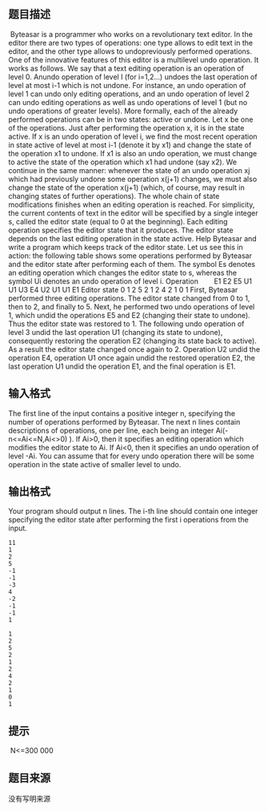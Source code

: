 


## 题目描述
 Byteasar is a programmer who works on a revolutionary text editor. In the editor there are two types of operations: one type allows to edit text in the editor, and the other type allows to undopreviously performed operations. One of the innovative features of this editor is a multilevel undo operation. It works as follows. We say that a text editing operation is an operation of level 0. Anundo operation of level I (for i=1,2…) undoes the last operation of level at most i-1 which is not undone. For instance, an undo operation of level 1 can undo only editing operations, and an undo operation of level 2 can undo editing operations as well as undo operations of level 1 (but no undo operations of greater levels).
More formally, each of the already performed operations can be in two states: active or undone. Let x be one of the operations. Just after performing the operation x, it is in the state active. If x is an undo operation of level i, we find the most recent operation in state active of level at most i-1 (denote it by x1) and change the state of the operation x1 to undone. If x1 is also an undo operation, we must change to active the state of the operation which x1 had undone (say x2). We continue in the same manner: whenever the state of an undo operation xj which had previously undone some operation x(j+1) changes, we must also change the state of the operation x(j+1) (which, of course, may result in changing states of further operations). The whole chain of state modifications finishes when an editing operation is reached.
For simplicity, the current contents of text in the editor will be specified by a single integer s, called the editor state (equal to 0 at the beginning). Each editing operation specifies the editor state that it produces. The editor state depends on the last editing operation in the state active. Help Byteasar and write a program which keeps track of the editor state.
Let us see this in action: the following table shows some operations performed by Byteasar and the editor state after performing each of them. The symbol Es denotes an editing operation which changes the editor state to s, whereas the symbol Ui denotes an undo operation of level i.
Operation		       E1	E2	E5	U1	U1	U3	E4	U2	U1	U1	E1
Editor state	0	1	2	5	2	1	2	4	2	1	0	1
First, Byteasar performed three editing operations. The editor state changed from 0 to 1, then to 2, and finally to 5. Next, he performed two undo operations of level 1, which undid the operations E5 and E2 (changing their state to undone). Thus the editor state was restored to 1. The following undo operation of level 3 undid the last operation U1 (changing its state to undone), consequently restoring the operation E2 (changing its state back to active). As a result the editor state changed once again to 2. Operation U2 undid the operation E4, operation U1 once again undid the restored operation E2, the last operation U1 undid the operation E1, and the final operation is E1.
## 输入格式
The first line of the input contains a positive integer n, specifying the number of operations performed by Byteasar. The next n lines contain descriptions of operations, one per line, each being an integer Ai(-n<=Ai<=N,Ai<>0) ). If Ai>0, then it specifies an editing operation which modifies the editor state to Ai. If Ai<0, then it specifies an undo operation of level -Ai. You can assume that for every undo operation there will be some operation in the state active of smaller level to undo.
## 输出格式
Your program should output n lines. The i-th line should contain one integer specifying the editor state after performing the first i operations from the input.

```input1
11
1
2
5
-1
-1
-3
4
-2
-1
-1
1

```
```output1
1
2
5
2
1
2
4
2
1
0
1
```

## 提示
 N<=300 000
## 题目来源
没有写明来源


